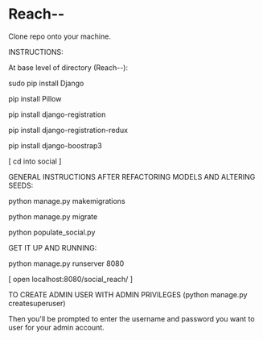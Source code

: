 # Reach--

Clone repo onto your machine.

INSTRUCTIONS:

At base level of directory (Reach--):

sudo pip install Django

pip install Pillow

pip install django-registration

pip install django-registration-redux

pip install django-boostrap3

 [ cd into social ]

GENERAL INSTRUCTIONS AFTER REFACTORING MODELS AND ALTERING SEEDS:

python manage.py makemigrations

python manage.py migrate

python populate_social.py

GET IT UP AND RUNNING:

python manage.py runserver 8080

 [ open localhost:8080/social_reach/ ]
 
 TO CREATE ADMIN USER WITH ADMIN PRIVILEGES (python manage.py createsuperuser) 
 
 Then you'll be prompted to enter the username and password you want to user for your admin account.
